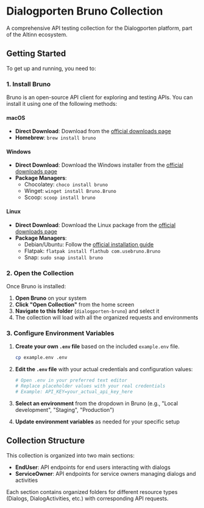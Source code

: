 # Dialogporten Bruno Collection

A comprehensive API testing collection for the Dialogporten platform, part of the Altinn ecosystem.

## Getting Started

To get up and running, you need to:

### 1. Install Bruno

Bruno is an open-source API client for exploring and testing APIs. You can install it using one of the following methods:

#### macOS
- **Direct Download**: Download from the [official downloads page](https://www.usebruno.com/downloads)
- **Homebrew**: `brew install bruno`

#### Windows
- **Direct Download**: Download the Windows installer from the [official downloads page](https://www.usebruno.com/downloads)
- **Package Managers**:
  - Chocolatey: `choco install bruno`
  - Winget: `winget install Bruno.Bruno`
  - Scoop: `scoop install bruno`

#### Linux
- **Direct Download**: Download the Linux package from the [official downloads page](https://www.usebruno.com/downloads)
- **Package Managers**:
  - Debian/Ubuntu: Follow the [official installation guide](https://docs.usebruno.com/get-started/bruno-basics/download)
  - Flatpak: `flatpak install flathub com.usebruno.Bruno`
  - Snap: `sudo snap install bruno`

### 2. Open the Collection

Once Bruno is installed:

1. **Open Bruno** on your system
2. **Click "Open Collection"** from the home screen
3. **Navigate to this folder** (`dialogporten-bruno`) and select it
4. The collection will load with all the organized requests and environments

### 3. Configure Environment Variables

1. **Create your own `.env` file** based on the included `example.env` file.
   ```bash
   cp example.env .env
   ```

2. **Edit the `.env` file** with your actual credentials and configuration values:
   ```bash
   # Open .env in your preferred text editor
   # Replace placeholder values with your real credentials
   # Example: API_KEY=your_actual_api_key_here
   ```

3. **Select an environment** from the dropdown in Bruno (e.g., "Local development", "Staging", "Production")
4. **Update environment variables** as needed for your specific setup

## Collection Structure

This collection is organized into two main sections:

- **EndUser**: API endpoints for end users interacting with dialogs
- **ServiceOwner**: API endpoints for service owners managing dialogs and activities

Each section contains organized folders for different resource types (Dialogs, DialogActivities, etc.) with corresponding API requests.